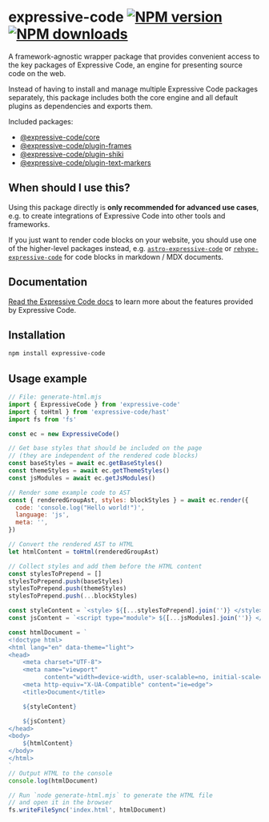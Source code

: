 # expressive-code [![NPM version](https://img.shields.io/npm/v/expressive-code.svg)](https://www.npmjs.com/package/expressive-code) [![NPM downloads](https://img.shields.io/npm/dm/expressive-code.svg)](https://npmjs.org/package/expressive-code)

A framework-agnostic wrapper package that provides convenient access to the key packages of Expressive Code, an engine for presenting source code on the web.

Instead of having to install and manage multiple Expressive Code packages separately, this package includes both the core engine and all default plugins as dependencies and exports them.

Included packages:

- [@expressive-code/core](https://github.com/expressive-code/expressive-code/blob/main/packages/%40expressive-code/core/README.md)
- [@expressive-code/plugin-frames](https://github.com/expressive-code/expressive-code/blob/main/packages/%40expressive-code/plugin-frames/README.md)
- [@expressive-code/plugin-shiki](https://github.com/expressive-code/expressive-code/blob/main/packages/%40expressive-code/plugin-shiki/README.md)
- [@expressive-code/plugin-text-markers](https://github.com/expressive-code/expressive-code/blob/main/packages/%40expressive-code/plugin-text-markers/README.md)

## When should I use this?

Using this package directly is **only recommended for advanced use cases**, e.g. to create integrations of Expressive Code into other tools and frameworks.

If you just want to render code blocks on your website, you should use one of the higher-level packages instead, e.g. [`astro-expressive-code`](https://www.npmjs.com/package/astro-expressive-code) or [`rehype-expressive-code`](https://www.npmjs.com/package/rehype-expressive-code) for code blocks in markdown / MDX documents.

## Documentation

[Read the Expressive Code docs](https://expressive-code.com/) to learn more about the features provided by Expressive Code.

## Installation

```bash
npm install expressive-code
```

## Usage example

```js
// File: generate-html.mjs
import { ExpressiveCode } from 'expressive-code'
import { toHtml } from 'expressive-code/hast'
import fs from 'fs'

const ec = new ExpressiveCode()

// Get base styles that should be included on the page
// (they are independent of the rendered code blocks)
const baseStyles = await ec.getBaseStyles()
const themeStyles = await ec.getThemeStyles()
const jsModules = await ec.getJsModules()

// Render some example code to AST
const { renderedGroupAst, styles: blockStyles } = await ec.render({
  code: 'console.log("Hello world!")',
  language: 'js',
  meta: '',
})

// Convert the rendered AST to HTML
let htmlContent = toHtml(renderedGroupAst)

// Collect styles and add them before the HTML content
const stylesToPrepend = []
stylesToPrepend.push(baseStyles)
stylesToPrepend.push(themeStyles)
stylesToPrepend.push(...blockStyles)

const styleContent = `<style> ${[...stylesToPrepend].join('')} </style>`
const jsContent = `<script type="module"> ${[...jsModules].join('')} </script>`

const htmlDocument = `
<!doctype html>
<html lang="en" data-theme="light">
<head>
    <meta charset="UTF-8">
    <meta name="viewport"
          content="width=device-width, user-scalable=no, initial-scale=1.0, maximum-scale=1.0, minimum-scale=1.0">
    <meta http-equiv="X-UA-Compatible" content="ie=edge">
    <title>Document</title>

    ${styleContent}

    ${jsContent}
</head>
<body>
    ${htmlContent}
</body>
</html>
`
// Output HTML to the console
console.log(htmlDocument)

// Run `node generate-html.mjs` to generate the HTML file
// and open it in the browser
fs.writeFileSync('index.html', htmlDocument)

```
